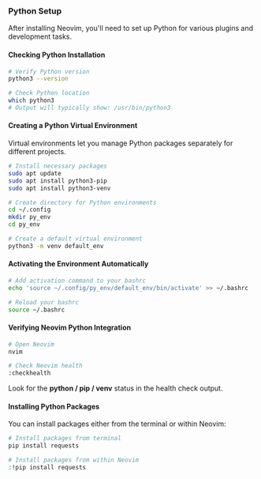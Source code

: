 ### Python Setup

After installing Neovim, you'll need to set up Python for various plugins and development tasks.

#### Checking Python Installation
```bash
# Verify Python version
python3 --version

# Check Python location
which python3
# Output will typically show: /usr/bin/python3
```

#### Creating a Python Virtual Environment
Virtual environments let you manage Python packages separately for different projects.

```bash
# Install necessary packages
sudo apt update
sudo apt install python3-pip
sudo apt install python3-venv

# Create directory for Python environments
cd ~/.config
mkdir py_env
cd py_env

# Create a default virtual environment
python3 -m venv default_env
```

#### Activating the Environment Automatically
```bash
# Add activation command to your bashrc
echo 'source ~/.config/py_env/default_env/bin/activate' >> ~/.bashrc

# Reload your bashrc
source ~/.bashrc
```

#### Verifying Neovim Python Integration
```bash
# Open Neovim
nvim

# Check Neovim health
:checkhealth
```
Look for the **python / pip / venv** status in the health check output.

#### Installing Python Packages
You can install packages either from the terminal or within Neovim:

```bash
# Install packages from terminal
pip install requests

# Install packages from within Neovim
:!pip install requests
```


